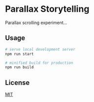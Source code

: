 # Parallax Storytelling #

Parallax scrolling experiment...

## Usage ##

```bash
# serve local development server
npm run start
```

```bash
# minified build for production
npm run build
```

## License ##

[MIT](https://choosealicense.com/licenses/mit/)
